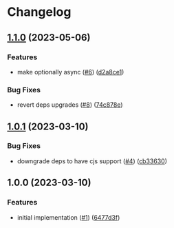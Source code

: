 # Changelog

## [1.1.0](https://github.com/web3-storage/car-block-validator/compare/v1.0.1...v1.1.0) (2023-05-06)


### Features

* make optionally async ([#6](https://github.com/web3-storage/car-block-validator/issues/6)) ([d2a8ce1](https://github.com/web3-storage/car-block-validator/commit/d2a8ce15d26bd4c2afdf22f835eecb6b8e72e152))


### Bug Fixes

* revert deps upgrades ([#8](https://github.com/web3-storage/car-block-validator/issues/8)) ([74c878e](https://github.com/web3-storage/car-block-validator/commit/74c878eba8a9de5ebebe6fa208fd9c55dfdbeda0))

## [1.0.1](https://github.com/web3-storage/car-block-validator/compare/v1.0.0...v1.0.1) (2023-03-10)


### Bug Fixes

* downgrade deps to have cjs support ([#4](https://github.com/web3-storage/car-block-validator/issues/4)) ([cb33630](https://github.com/web3-storage/car-block-validator/commit/cb3363044fbde442334f6dc97c48006d3d10b3de))

## 1.0.0 (2023-03-10)


### Features

* initial implementation ([#1](https://github.com/web3-storage/car-block-validator/issues/1)) ([6477d3f](https://github.com/web3-storage/car-block-validator/commit/6477d3f4fac1b6a87e202e94f5e4356793e9ffcd))
